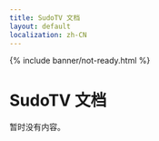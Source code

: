 ```yaml
---
title: SudoTV 文档
layout: default
localization: zh-CN
---
```


{% include banner/not-ready.html %}

# SudoTV 文档

暂时没有内容。
